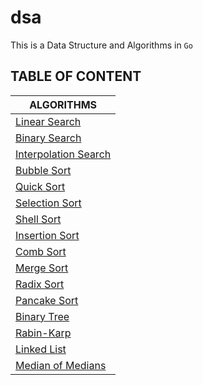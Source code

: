 # dsa

This is a Data Structure and Algorithms in `Go`

## TABLE OF CONTENT

| ALGORITHMS                                               |
| -------------------------------------------------------- |
| [Linear Search](./linear-search/README.md)               |
| [Binary Search](./binary-search/README.md)               |
| [Interpolation Search](./interpolation-search/README.md) |
| [Bubble Sort](./bubble-sort/README.md)                   |
| [Quick Sort](./quick-sort/README.md)                     |
| [Selection Sort](./selection-sort/README.md)             |
| [Shell Sort](./shell-sort/README.md)                     |
| [Insertion Sort](./insertion-sort/README.md)             |
| [Comb Sort](./comb-sort/README.md)                       |
| [Merge Sort](./comb-sort/README.md)                      |
| [Radix Sort](./radix-sort/README.md)                     |
| [Pancake Sort](./pancake-sort/README.md)                 |
| [Binary Tree](./binary-tree/README.md)                   |
| [Rabin-Karp](./rabin-karp/README.md)                     |
| [Linked List](./linked-list/README.md)                   |
| [Median of Medians](./median-of-medians/README.md)       |
